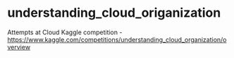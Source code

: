 # understanding_cloud_origanization
Attempts at Cloud Kaggle competition - https://www.kaggle.com/competitions/understanding_cloud_organization/overview
